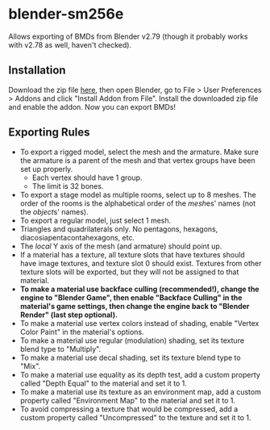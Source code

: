 # blender-sm256e

Allows exporting of BMDs from Blender v2.79 (though it probably works with v2.78 as well, haven't checked).

## Installation

Download the zip file [here](https://github.com/josh65536/blender-sm256e/archive/master.zip), then open Blender, go to File > User Preferences > Addons and click "Install Addon from File". Install the downloaded zip file and enable the addon. Now you can export BMDs!

## Exporting Rules

* To export a rigged model, select the mesh and the armature. Make sure the armature is a parent of the mesh and that vertex groups have been set up properly.
    * Each vertex should have 1 group.
    * The limit is 32 bones.
* To export a stage model as multiple rooms, select up to 8 meshes. The order of the rooms is the alphabetical order of the *mesh*es' names (not the *object*s' names).
* To export a regular model, just select 1 mesh.
* Triangles and quadrilaterals only. No pentagons, hexagons, diacosiapentacontahexagons, etc.
* The *local* Y axis of the mesh (and armature) should point up.
* If a material has a texture, all texture slots that have textures should have image textures, and texture slot 0 should exist. Textures from other texture slots will be exported, but they will not be assigned to that material.
* **To make a material use backface culling (recommended!), change the engine to "Blender Game", then enable "Backface Culling" in the material's game settings, then change the engine back to "Blender Render" (last step optional).**
* To make a material use vertex colors instead of shading, enable "Vertex Color Paint" in the material's options.
* To make a material use regular (modulation) shading, set its texture blend type to "Multiply".
* To make a material use decal shading, set its texture blend type to "Mix".
* To make a material use equality as its depth test, add a custom property called "Depth Equal" to the material and set it to 1.
* To make a material use its texture as an environment map, add a custom property called "Environment Map" to the material and set it to 1.
* To avoid compressing a texture that would be compressed, add a custom property called "Uncompressed" to the texture and set it to 1.

